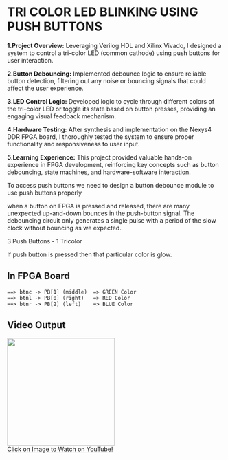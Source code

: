 # TRI COLOR LED BLINKING USING PUSH BUTTONS

**1.Project Overview:** Leveraging Verilog HDL and Xilinx Vivado, I designed a system to control a tri-color LED (common cathode) using push buttons for user interaction.

**2.Button Debouncing:** Implemented debounce logic to ensure reliable button detection, filtering out any noise or bouncing signals that could affect the user experience.

**3.LED Control Logic:** Developed logic to cycle through different colors of the tri-color LED or toggle its state based on button presses, providing an engaging visual feedback mechanism.

**4.Hardware Testing:** After synthesis and implementation on the Nexys4 DDR FPGA board, I thoroughly tested the system to ensure proper functionality and responsiveness to user input.

**5.Learning Experience:** This project provided valuable hands-on experience in FPGA development, reinforcing key concepts such as button debouncing, state machines, and hardware-software interaction.

To access push buttons we need to design a button debounce module to use push buttons properly

  when a button on FPGA is pressed and released, there are many unexpected up-and-down bounces in the push-button signal. The debouncing circuit only generates a single pulse with a period of the slow clock without bouncing as we expected.

3 Push Buttons - 1 Tricolor

  If push button is pressed then that particular color is glow.
  

  ## In FPGA Board

    ==> btnc -> PB[1] (middle)  => GREEN Color
    ==> btnl -> PB[0] (right)   => RED Color
    ==> btnr -> PB[2] (left)    => BLUE Color
    

## Video Output

<a href="https://www.youtube.com/watch?v=wovs2fwiRJI">
    <img width="250" src="https://img.youtube.com/vi/wovs2fwiRJI/0.jpg">
    </br>Click on Image to Watch on YouTube!
</a>
